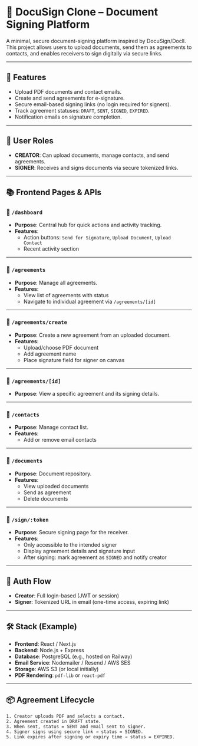 # 📄 DocuSign Clone – Document Signing Platform

A minimal, secure document-signing platform inspired by DocuSign/Docll. This project allows users to upload documents, send them as agreements to contacts, and enables receivers to sign digitally via secure links.

---

## 🚀 Features

- Upload PDF documents and contact emails.
- Create and send agreements for e-signature.
- Secure email-based signing links (no login required for signers).
- Track agreement statuses: `DRAFT`, `SENT`, `SIGNED`, `EXPIRED`.
- Notification emails on signature completion.

---

## 🧩 User Roles

- **CREATOR**: Can upload documents, manage contacts, and send agreements.
- **SIGNER**: Receives and signs documents via secure tokenized links.

---

## 📚 Frontend Pages & APIs

### 🔸 `/dashboard`
- **Purpose**: Central hub for quick actions and activity tracking.
- **Features**:
  - Action buttons: `Send for Signature`, `Upload Document`, `Upload Contact`
  - Recent activity section

---

### 🔸 `/agreements`
- **Purpose**: Manage all agreements.
- **Features**:
  - View list of agreements with status
  - Navigate to individual agreement via `/agreements/[id]`

---

### 🔸 `/agreements/create`
- **Purpose**: Create a new agreement from an uploaded document.
- **Features**:
  - Upload/choose PDF document
  - Add agreement name
  - Place signature field for signer on canvas

---

### 🔸 `/agreements/[id]`
- **Purpose**: View a specific agreement and its signing details.

---

### 🔸 `/contacts`
- **Purpose**: Manage contact list.
- **Features**:
  - Add or remove email contacts

---

### 🔸 `/documents`
- **Purpose**: Document repository.
- **Features**:
  - View uploaded documents
  - Send as agreement
  - Delete documents

---

### 🔸 `/sign/:token`
- **Purpose**: Secure signing page for the receiver.
- **Features**:
  - Only accessible to the intended signer
  - Display agreement details and signature input
  - After signing: mark agreement as `SIGNED` and notify creator

---

## 🔐 Auth Flow

- **Creator**: Full login-based (JWT or session)
- **Signer**: Tokenized URL in email (one-time access, expiring link)

---

## 🛠️ Stack (Example)

- **Frontend**: React / Next.js
- **Backend**: Node.js + Express
- **Database**: PostgreSQL (e.g., hosted on Railway)
- **Email Service**: Nodemailer / Resend / AWS SES
- **Storage**: AWS S3 (or local initially)
- **PDF Rendering**: `pdf-lib` or `react-pdf`

---

## 📦 Agreement Lifecycle

```text
1. Creator uploads PDF and selects a contact.
2. Agreement created in DRAFT state.
3. When sent, status = SENT and email sent to signer.
4. Signer signs using secure link → status = SIGNED.
5. Link expires after signing or expiry time → status = EXPIRED.
